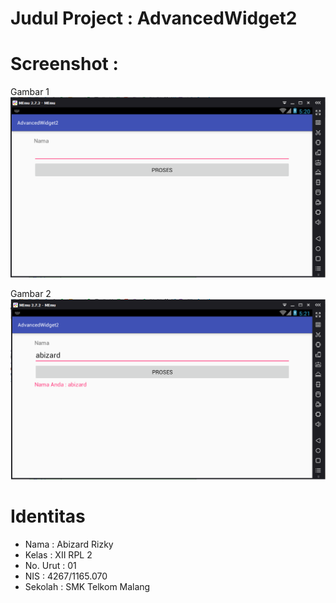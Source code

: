 # Judul Project : AdvancedWidget2

# Screenshot :
Gambar 1
![screenshot](https://github.com/abizardrizky/AdvancedWidget2/blob/master/2.1.PNG)

Gambar 2
![screenshot](https://github.com/abizardrizky/AdvancedWidget2/blob/master/2.2.PNG)

# Identitas
* Nama : Abizard Rizky
* Kelas : XII RPL 2
* No. Urut : 01
* NIS : 4267/1165.070
* Sekolah : SMK Telkom Malang
